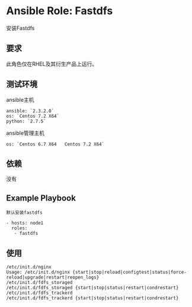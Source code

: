 # Ansible Role: Fastdfs

安装Fastdfs

## 要求

此角色仅在RHEL及其衍生产品上运行。

## 测试环境

ansible主机

    ansible: `2.3.2.0`
    os: `Centos 7.2 X64`
    python: `2.7.5`

ansible管理主机

    os: `Centos 6.7 X64   Centos 7.2 X64`
    
## 依赖

没有

## Example Playbook
	默认安装fastdfs

	- hosts: node1
	  roles:
	   - fastdfs


## 使用

```
/etc/init.d/nginx 
Usage: /etc/init.d/nginx {start|stop|reload|configtest|status|force-reload|upgrade|restart|reopen_logs}
/etc/init.d/fdfs_storaged
/etc/init.d/fdfs_storaged {start|stop|status|restart|condrestart}
/etc/init.d/fdfs_trackerd
/etc/init.d/fdfs_trackerd {start|stop|status|restart|condrestart}
```
